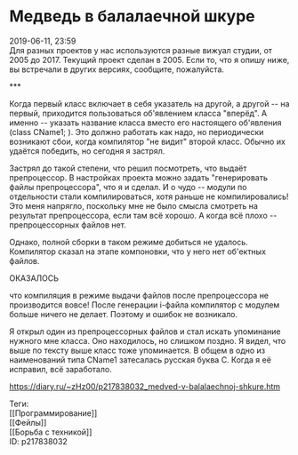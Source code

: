 Медведь в балалаечной шкуре
============================

   
 2019-06-11, 23:59   
  Для разных проектов у нас используются разные вижуал студии, от 2005 до 2017. Текущий проект сделан в 2005. Если то, что я опишу ниже, вы встречали в других версиях, сообщите, пожалуйста.   
   
 \*\*\*   
   
 Когда первый класс включает в себя указатель на другой, а другой -- на первый, приходится пользоваться об'явлением класса "вперёд". А именно -- указать название класса вместо его настоящего об'явления (class CName1; ). Это должно работать как надо, но периодически возникают сбои, когда компилятор "не видит" второй класс. Обычно их удаётся победить, но сегодня я застрял.   
   
 Застрял до такой степени, что решил посмотреть, что выдаёт препроцессор. В настройках проекта можно задать "генерировать файлы препроцессора", что я и сделал. И о чудо -- модули по отдельности стали компилироваться, хотя раньше не компилировались! Это меня напрягло, поскольку мне не было смысла смотреть на результат препроцессора, если там всё хорошо. А когда всё плохо -- препроцессорных файлов нет.   
   
 Однако, полной сборки в таком режиме добиться не удалось. Компилятор сказал на этапе компоновки, что у него нет об'ектных файлов.   
   
 ОКАЗАЛОСЬ   
   
 что компиляция в режиме выдачи файлов после препроцессора не производится вовсе! После генерации i-файла компилятор с модулем больше ничего не делает. Поэтому и ошибок не возникало.   
   
 Я открыл один из препроцессорных файлов и стал искать упоминание нужного мне класса. Оно находилось, но слишком поздно. Я видел, что выше по тексту выше класс тоже упоминается. В общем в одно из наименований типа CName1 затесалась русская буква C. Когда я её исправил, всё заработало.   
    
 <https://diary.ru/~zHz00/p217838032_medved-v-balalaechnoj-shkure.htm>   
   
 Теги:   
 [[Программирование]]   
 [[Фейлы]]   
 [[Борьба с техникой]]   
 ID: p217838032